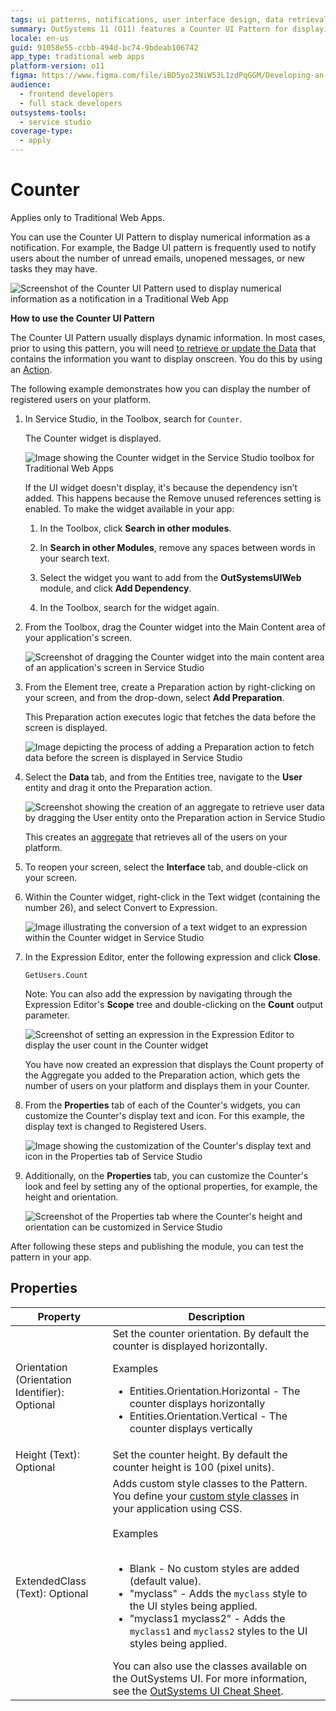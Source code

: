 ```yaml
---
tags: ui patterns, notifications, user interface design, data retrieval, action logic
summary: OutSystems 11 (O11) features a Counter UI Pattern for displaying dynamic numerical notifications in Traditional Web Apps.
locale: en-us
guid: 91058e55-ccbb-494d-bc74-9bdeab106742
app_type: traditional web apps
platform-version: o11
figma: https://www.figma.com/file/iBD5yo23NiW53L1zdPqGGM/Developing-an-Application?type=design&node-id=243%3A10&mode=design&t=u4ANW5BJS7Flsdmg-1
audience:
  - frontend developers
  - full stack developers
outsystems-tools:
  - service studio
coverage-type:
  - apply
---
```


# Counter

<div class="info" markdown="1">

Applies only to Traditional Web Apps.

</div>

You can use the Counter UI Pattern to display numerical information as a notification. For example, the Badge UI pattern is frequently used to notify users about the number of unread emails, unopened messages, or new tasks they may have.

![Screenshot of the Counter UI Pattern used to display numerical information as a notification in a Traditional Web App](images/counter-14-ss.png "Counter UI Pattern Example")

**How to use the Counter UI Pattern**

The Counter UI Pattern usually displays dynamic information. In most cases, prior to using this pattern, you will need [to retrieve or update the Data](../../../../data/intro.md) that contains the information you want to display onscreen. You do this by using an [Action](../../../../logic/action-web.md).

The following example demonstrates how you can display the number of registered users on your platform.

1. In Service Studio, in the Toolbox, search for `Counter`.

    The Counter widget is displayed.

    ![Image showing the Counter widget in the Service Studio toolbox for Traditional Web Apps](images/counter-7-ss.png "Counter Widget in Service Studio")

    If the UI widget doesn't display, it's because the dependency isn't added. This happens because the Remove unused references setting is enabled. To make the widget available in your app:

    1. In the Toolbox, click **Search in other modules**.

    1. In **Search in other Modules**, remove any spaces between words in your search text.
    
    1. Select the widget you want to add from the **OutSystemsUIWeb** module, and click **Add Dependency**. 
    
    1. In the Toolbox, search for the widget again.

1. From the Toolbox, drag the Counter widget into the Main Content area of your application's screen.

    ![Screenshot of dragging the Counter widget into the main content area of an application's screen in Service Studio](images/counter-9-ss.png "Dragging Counter Widget into Main Content Area")

1. From the Element tree, create a Preparation action by right-clicking on your screen, and from the drop-down, select **Add Preparation**.

    This Preparation action executes logic that fetches the data before the screen is displayed.

    ![Image depicting the process of adding a Preparation action to fetch data before the screen is displayed in Service Studio](images/counter-8-ss.png "Adding Preparation Action")

1. Select the **Data** tab, and from the Entities tree, navigate to the **User** entity and drag it onto the Preparation action.

    ![Screenshot showing the creation of an aggregate to retrieve user data by dragging the User entity onto the Preparation action in Service Studio](images/counter-10-ss.png "Creating an Aggregate for User Entity")

    This creates an [aggregate](https://success.outsystems.com/Documentation/11/Reference/OutSystems_Language/Data/Handling_Data/Queries/Aggregate) that retrieves all of the users on your platform.

1. To reopen your screen, select the **Interface** tab, and double-click on your screen.

1. Within the Counter widget, right-click in the Text widget (containing the number 26), and select Convert to Expression.

    ![Image illustrating the conversion of a text widget to an expression within the Counter widget in Service Studio](images/counter-11-ss.png "Converting Text Widget to Expression")

1. In the Expression Editor, enter the following expression and click **Close**.

    `GetUsers.Count`

    Note: You can also add the expression by navigating through the Expression Editor's **Scope** tree and double-clicking on the **Count** output parameter.

   ![Screenshot of setting an expression in the Expression Editor to display the user count in the Counter widget](images/counter-12-ss.png "Setting the Expression to Display User Count")

   You have now created an expression that displays the Count property of the Aggregate you added to the Preparation action, which gets the number of users on your platform and displays them in your Counter.

1. From the **Properties** tab of each of the Counter's widgets, you can customize the Counter's display text and icon. For this example, the display text is changed to Registered Users.

      ![Image showing the customization of the Counter's display text and icon in the Properties tab of Service Studio](images/counter-13-ss.png "Customizing Counter Display Text and Icon")

1. Additionally, on the **Properties** tab, you can customize the Counter's look and feel by setting any of the optional properties, for example, the height and orientation.

      ![Screenshot of the Properties tab where the Counter's height and orientation can be customized in Service Studio](images/counter-3-ss.png "Customizing Counter's Look and Feel")

After following these steps and publishing the module, you can test the pattern in your app.

## Properties

| Property                                       | Description                                                                                                                                                                                                                                                                                                                                                                                                                                                                                                                                                                                                                        |
|------------------------------------------------|------------------------------------------------------------------------------------------------------------------------------------------------------------------------------------------------------------------------------------------------------------------------------------------------------------------------------------------------------------------------------------------------------------------------------------------------------------------------------------------------------------------------------------------------------------------------------------------------------------------------------------|
| Orientation (Orientation Identifier): Optional | Set the counter orientation. By default the counter is displayed horizontally. <p> Examples <ul><li>Entities.Orientation.Horizontal - The counter displays horizontally </li><li>Entities.Orientation.Vertical - The counter displays vertically</li></ul></p>                                                                                                                                                                                                                                                                                                                                                                     |
| Height (Text): Optional                        | Set the counter height. By default the counter height is 100 (pixel units).                                                                                                                                                                                                                                                                                                                                                                                                                                                                                                                                                        |
| ExtendedClass (Text): Optional                 | Adds custom style classes to the Pattern. You define your [custom style classes](../../../look-feel/css.md) in your application using CSS.<br/><br/>Examples<br/><br/> <ul><li>Blank - No custom styles are added (default value).</li><li>"myclass" - Adds the ``myclass`` style to the UI styles being applied.</li><li>"myclass1 myclass2" - Adds the ``myclass1`` and ``myclass2`` styles to the UI styles being applied.</li></ul>You can also use the classes available on the OutSystems UI. For more information, see the [OutSystems UI Cheat Sheet](https://outsystemsui.outsystems.com/OutSystemsUIWebsite/CheatSheet). |
